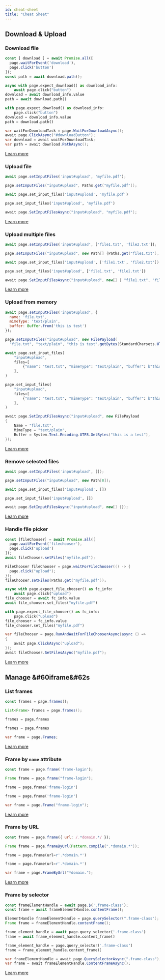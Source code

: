 ```yaml
---
id: cheat-sheet
title: "Cheat Sheet"
---
```


<!-- TOC3 -->

## Download & Upload

### Download file

```js
const [ download ] = await Promise.all([
  page.waitForEvent('download'),
  page.click('button')
]);
const path = await download.path();
```

```python async
async with page.expect_download() as download_info:
    await page.click("button")
download = await download_info.value
path = await download.path()
```

```python sync
with page.expect_download() as download_info:
    page.click("button")
download = download_info.value
path = download.path()
```

```csharp
var waitForDownloadTask = page.WaitForDownloadAsync();
await page.ClickAsync("#downloadButton");
var download = await waitForDownloadTask;
var path = await download.PathAsync();
```

[Learn more](./downloads.md)

### Upload file

```js
await page.setInputFiles('input#upload', 'myfile.pdf');
```

```java
page.setInputFiles("input#upload", Paths.get("myfile.pdf"));
```

```python async
await page.set_input_files('input#upload', 'myfile.pdf')
```

```python sync
page.set_input_files('input#upload', 'myfile.pdf')
```

```csharp
await page.SetInputFilesAsync("input#upload", "myfile.pdf");
```

[Learn more](./input#upload-files)

### Upload multiple files

```js
await page.setInputFiles('input#upload', ['file1.txt', 'file2.txt']);
```

```java
page.setInputFiles("input#upload", new Path[] {Paths.get("file1.txt"), Paths.get("file2.txt")});
```

```python async
await page.set_input_files('input#upload', ['file1.txt', 'file2.txt'])
```

```python sync
page.set_input_files('input#upload', ['file1.txt', 'file2.txt'])
```

```csharp
await page.SetInputFilesAsync("input#upload", new[] { "file1.txt", "file12.txt" });
```

[Learn more](./input#upload-files)

### Upload from memory

```js
await page.setInputFiles('input#upload', {
  name: 'file.txt',
  mimeType: 'text/plain',
  buffer: Buffer.from('this is test')
});
```

```java
page.setInputFiles("input#upload", new FilePayload(
  "file.txt", "text/plain", "this is test".getBytes(StandardCharsets.UTF_8)));
```

```python async
await page.set_input_files(
    "input#upload",
    files=[
        {"name": "test.txt", "mimeType": "text/plain", "buffer": b"this is a test"}
    ],
)
```

```python sync
page.set_input_files(
    "input#upload",
    files=[
        {"name": "test.txt", "mimeType": "text/plain", "buffer": b"this is a test"}
    ],
)
```

```csharp
await page.SetInputFilesAsync("input#upload", new FilePayload
{
    Name = "file.txt",
    MimeType = "text/plain",
    Buffer = System.Text.Encoding.UTF8.GetBytes("this is a test"),
});
```

[Learn more](./input#upload-files)

### Remove selected files

```js
await page.setInputFiles('input#upload', []);
```

```java
page.setInputFiles("input#upload", new Path[0]);
```

```python async
await page.set_input_files('input#upload', [])
```

```python sync
page.set_input_files('input#upload', [])
```

```csharp
await page.SetInputFilesAsync("input#upload", new[] {});
```

[Learn more](./input#upload-files)

### Handle file picker

```js
const [fileChooser] = await Promise.all([
  page.waitForEvent('filechooser'),
  page.click('upload')
]);
await fileChooser.setFiles('myfile.pdf');
```

```java
FileChooser fileChooser = page.waitForFileChooser(() -> {
  page.click("upload");
});
fileChooser.setFiles(Paths.get("myfile.pdf"));
```

```python async
async with page.expect_file_chooser() as fc_info:
    await page.click("upload")
file_chooser = await fc_info.value
await file_chooser.set_files("myfile.pdf")
```

```python sync
with page.expect_file_chooser() as fc_info:
    page.click("upload")
file_chooser = fc_info.value
file_chooser.set_files("myfile.pdf")
```

```csharp
var fileChooser = page.RunAndWaitForFileChooserAsync(async () =>
{
    await page.ClickAsync("upload");
});
await fileChooser.SetFilesAsync("myfile.pdf");
```

[Learn more](./input#upload-files)


## Manage &#60iframe&#62s

### List frames

```js
const frames = page.frames();
```

```java
List<Frame> frames = page.frames();
```

```python async
frames = page.frames
```

```python sync
frames = page.frames
```

```csharp
var frame = page.Frames;
```

[Learn more](./core-concepts#pages-and-frames)

### Frame by `name` attribute

```js
const frame = page.frame('frame-login');
```

```java
Frame frame = page.frame("frame-login");
```

```python async
frame = page.frame('frame-login')
```

```python sync
frame = page.frame('frame-login')
```

```csharp
var frame = page.Frame("frame-login");
```

[Learn more](./core-concepts#pages-and-frames)

### Frame by URL

```js
const frame = page.frame({ url: /.*domain.*/ });
```

```java
Frame frame = page.frameByUrl(Pattern.compile(".*domain.*"));
```

```python async
frame = page.frame(url=r'.*domain.*')
```

```python sync
frame = page.frame(url=r'.*domain.*')
```

```csharp
var frame = page.FrameByUrl("*domain.");
```

[Learn more](./core-concepts#pages-and-frames)

### Frame by selector

```js
const frameElementHandle = await page.$('.frame-class');
const frame = await frameElementHandle.contentFrame();
```

```java
ElementHandle frameElementHandle = page.querySelector(".frame-class");
Frame frame = frameElementHandle.contentFrame();
```

```python async
frame_element_handle = await page.query_selector('.frame-class')
frame = await frame_element_handle.content_frame()
```

```python sync
frame_element_handle = page.query_selector('.frame-class')
frame = frame_element_handle.content_frame()
```

```csharp
var frameElementHandle = await page.QuerySelectorAsync(".frame-class");
var frame = await frameElementHandle.ContentFrameAsync();
```

[Learn more](./core-concepts#pages-and-frames)

